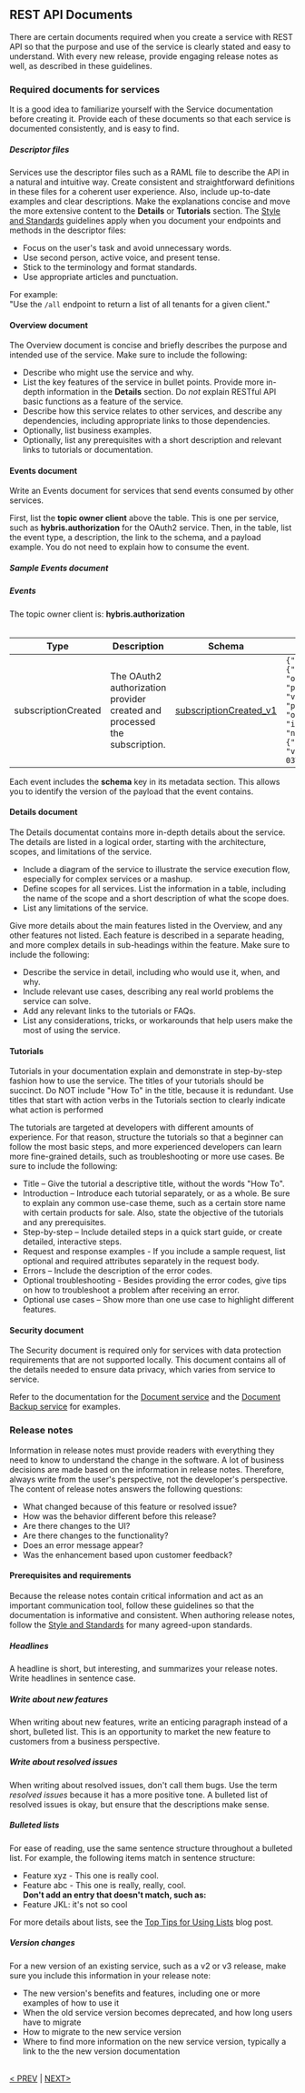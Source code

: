 ## REST API Documents
There are certain documents required when you create a service with REST API so that the purpose and use of the service is clearly stated and easy to understand. With every new release, provide engaging release notes as well, as described in these guidelines.

### Required documents for services
It is a good idea to familiarize yourself with the Service documentation before creating it. Provide each of these documents so that each service is documented consistently, and is easy to find.

##### Descriptor files
Services use the descriptor files such as a RAML file to describe the API in a natural and intuitive way. Create consistent and straightforward definitions in these files for a coherent user experience. Also, include up-to-date examples and clear descriptions. Make the explanations concise and move the more extensive content to the **Details** or **Tutorials** section. The [Style and Standards](010_About_Style_And_Standards.html.md#style-and-standards) guidelines apply when you document your endpoints and methods in the descriptor files:
<ul>
    <li>Focus on the user's task and avoid unnecessary words.</li>
    <li>Use second person, active voice, and present tense.</li>
    <li>Stick to the terminology and format standards.</li>
    <li>Use appropriate articles and punctuation.</li>
</ul>
For example: <br>"Use the <code>/all</code> endpoint to return a list of all tenants for a given client."

#### Overview document
The Overview document is concise and briefly describes the purpose and intended use of the service. Make sure to include the following:

  <ul>
    <li>Describe who might use the service and why.</li>
    <li>List the key features of the service in bullet points. Provide more in-depth information in the <strong>Details</strong> section. Do <i>not</i> explain RESTful API basic functions as a feature of the service.</li>
    <li>Describe how this service relates to other services, and describe any dependencies, including appropriate links to those dependencies.</li>
    <li>Optionally, list business examples.</li>
    <li>Optionally, list any prerequisites with a short description and relevant links to tutorials or documentation.</li>
  </ul>

#### Events document
Write an Events document for services that send events consumed by other services.

First, list the <strong>topic owner client</strong> above the table. This is one per service, such as <strong>hybris.authorization</strong> for the OAuth2 service. Then, in the table, list the event type, a description, the link to the schema, and a payload example. You do not need to explain how to consume the event.

##### Sample Events document

<h5>Events</h5>

<p>The topic owner client is: <strong>hybris.authorization</strong><br><br>

| Type |Description |Schema |Payload example |
| ---- |---------- | ------ | --------------|
| subscriptionCreated | The OAuth2 authorization provider created and processed the subscription.| <a href="https://api.yaas.io/hybris/schema/v1/hybris/subscriptionCreated_v1">subscriptionCreated_v1</a> | `{"id":"MDF23X45", "subscriber":{"id":"testproject", "org":"532506aegf6ed545y397589u"}, "package":{"id":"3kztl5ruyevu", "version":"450a4fb2a16ef916704f8925", "provider":{"id":"toad", "org":"44d72ad9cb5e48d2d82d04a2"}, "includedServices":[{"id":"moqsowxp1v78", "name":"product"}, {"id":"bgpbokbmzga6","name":"somename"}]}, "validFrom":"2015-11-03T12:22:59.569+0000"}` |

Each event includes the <strong>schema</strong> key in its metadata section. This allows you to identify the version of the payload that the event contains.

#### Details document
The Details documentat contains more in-depth details about the service. The details are listed in a logical order, starting with the architecture, scopes, and limitations of the service.

  <ul>
    <li>Include a diagram of the service to illustrate the service execution flow, especially for complex services or a mashup.</li>
    <li>Define scopes for all services. List the information in a table, including the name of the scope and a short description of what the scope does.</li>
    <li>List any limitations of the service.</li>
  </ul>

Give more details about the main features listed in the Overview, and any other features not listed. Each feature is described in a separate heading, and more complex details in sub-headings within the feature. Make sure to include the following:
  <ul>
    <li>Describe the service in detail, including who would use it, when, and why.</li>
    <li>Include relevant use cases, describing any real world problems the service can solve.</li>
    <li>Add any relevant links to the tutorials or FAQs.</li>
    <li>List any considerations, tricks, or workarounds that help users make the most of using the service.</li>
  </ul>

#### Tutorials
Tutorials in your documentation explain and demonstrate in step-by-step fashion how to use the service. The titles of your tutorials should be succinct. Do NOT include "How To" in the title, because it is redundant. Use titles that start with action verbs in the Tutorials section to clearly indicate what action is performed

<p>The tutorials are targeted at developers with different amounts of experience. For that reason, structure the tutorials so that a beginner can follow the most basic steps, and more experienced developers can learn more fine-grained details, such as troubleshooting or more use cases. Be sure to include the following:</p>

<ul>
  <li>Title – Give the tutorial a descriptive title, without the words "How To".</li>
  <li>Introduction – Introduce each tutorial separately, or as a whole. Be sure to explain any common use-case theme, such as a certain store name with certain products for sale. Also, state the objective of the tutorials and any prerequisites.</li>
  <li>Step-by-step – Include detailed steps in a quick start guide, or create detailed, interactive steps.</li>
  <li>Request and response examples - If you include a sample request, list optional and required attributes separately in the request body.</li>
  <li>Errors – Include the description of the error codes.</li>
  <li>Optional troubleshooting - Besides providing the error codes, give tips on how to troubleshoot a problem after receiving an error.
  <li>Optional use cases – Show more than one use case to highlight different features.</li>
</ul>

#### Security document
The Security document is required only for services with data protection requirements that are not supported locally. This document contains all of the details needed to ensure data privacy, which varies from service to service.

Refer to the documentation for the <a href="https://devportal.yaas.io/services/us/document/latest/">Document service</a> and the <a href="https://devportal.yaas.io/services/us/documentbackup/latest/">Document Backup service</a> for examples.

### Release notes 
Information in release notes must provide readers with everything they need to know to understand the change in the software. A lot of business decisions are made based on the information in release notes. Therefore, always write from the user's perspective, not the developer's perspective. The content of release notes answers the following questions:

* What changed because of this feature or resolved issue?
* How was the behavior different before this release?
* Are there changes to the UI?
* Are there changes to the functionality?
* Does an error message appear?
* Was the enhancement based upon customer feedback?

#### Prerequisites and requirements
Because the release notes contain critical information and act as an important communication tool, follow these guidelines so that the documentation is informative and consistent. When authoring release notes, follow the [Style and Standards](010_About_Style_And_Standards.html.md#style-and-standards) for many agreed-upon standards.

##### Headlines
A headline is short, but interesting, and summarizes your release notes. Write headlines in sentence case.

##### Write about new features
When writing about new features, write an enticing paragraph instead of a short, bulleted list. This is an opportunity to market the new feature to customers from a business perspective.

##### Write about resolved issues
When writing about resolved issues, don't call them bugs. Use the term <i>resolved issues</i> because it has a more positive tone. A bulleted list of resolved issues is okay, but ensure that the descriptions make sense.

##### Bulleted lists
For ease of reading, use the same sentence structure throughout a bulleted list. For example, the following items match in sentence structure:
* Feature xyz - This one is really cool.
* Feature abc - This one is really, really, cool.</br>
**Don't add an entry that doesn't match, such as:**
* Feature JKL: it's not so cool

For more details about lists, see the [Top Tips for Using Lists](https://github.com/YaaS/REST_API_Documentation_Guidelines/wiki/003-Top-Tips-for-Using-Lists) blog post.

##### Version changes
For a new version of an existing service, such as a v2 or v3 release, make sure you include this information in your release note:

* The new version's benefits and features, including one or more examples of how to use it
* When the old service version becomes deprecated, and how long users have to migrate
* How to migrate to the new service version
* Where to find more information on the new service version, typically a link to the the new version documentation

<br>[< PREV](020_Syntax_Guidelines.html.md) | [NEXT>](040_More_Documentation.html.md)
